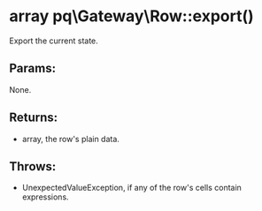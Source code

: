# array pq\Gateway\Row::export()

Export the current state.

## Params:

None.

## Returns:

* array, the row's plain data.

## Throws:

* UnexpectedValueException, if any of the row's cells contain expressions.
